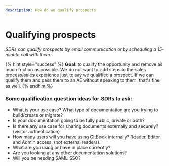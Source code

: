 ```yaml
---
description: How do we qualify prospects
---
```


# Qualifying prospects

_SDRs can qualify prospects by email communication or by scheduling a 15-minute call with them._

{% hint style="success" %}
**Goal**: to qualify the opportunity and remove as much friction as possible. We do not want to add steps to the sales process/sales experience just to say we qualified a prospect. If we can qualify them and pass them to an AE without speaking to them, that's fine as well.
{% endhint %}

### Some qualification question ideas for SDRs to ask:

* What is your use case? What type of documentation are you trying to build/create or migrate?
* Is your documentation going to be fully public, private or both?
* Is there any use case for sharing documents externally and securely? (visitor authentication)
* How many users will you have using GitBook internally? Reader, Editor and Admin access. (not external readers).
* What are you using or have in place currently?
* Are you looking at any other documentation solutions?
* Will you be needing SAML SSO?
